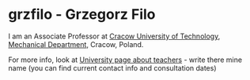 grzfilo - Grzegorz Filo
==============

I am an Associate Professor at [Cracow University of Technology](https://www.pk.edu.pl/), [Mechanical Department](https://mech.pk.edu.pl/), Cracow, Poland.

For more info, look at [University page about teachers](https://spispracownikow.pk.edu.pl/) - write there mine name (you can find current contact info and consultation dates)
